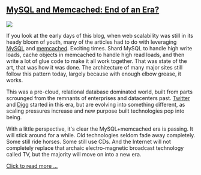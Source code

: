 ## [MySQL and Memcached: End of an Era?](/blog/2010/2/26/mysql-and-memcached-end-of-an-era.html)

    

    

![](http://farm3.static.flickr.com/2711/4389679059_fef885e3bc_o.jpg)

If you look at the early days of this blog, when web scalability was still in its heady bloom of youth, many of the articles had to do with leveraging [MySQL](http://highscalability.com/blog/category/mysql) and [memcached](http://highscalability.com/blog/category/memcached). Exciting times. Shard MySQL to handle high write loads, cache objects in memcached to handle high read loads, and then write a lot of glue code to make it all work together. That was state of the art, that was how it was done. The architecture of many major sites still follow this pattern today, largely because with enough elbow grease, it works.

This was a pre-cloud, relational database dominated world, built from parts scrounged from the remnants of enterprises and datacenters past. [Twitter](http://highscalability.com/blog/2009/6/27/scaling-twitter-making-twitter-10000-percent-faster.html) and [Digg](http://highscalability.com/blog/2009/4/4/digg-architecture.html) started in this era, but are evolving into something different, as scaling pressures increase and new purpose built technologies pop into being.

With a little perspective, it's clear the MySQL+memcached era is passing. It will stick around for a while. Old technologies seldom fade away completely. Some still ride horses. Some still use CDs. And the Internet will not completely replace that archaic electro-magnetic broadcast technology called TV, but the majority will move on into a new era.

[Click to read more ...](/blog/2010/2/26/mysql-and-memcached-end-of-an-era.html)

    